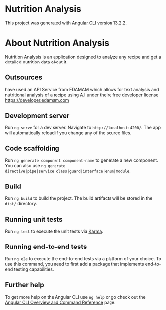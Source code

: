 # Nutrition Analysis
This project was generated with [Angular CLI](https://github.com/angular/angular-cli) version 13.2.2.

# About Nutrition Analysis
Nutrition Analysis is an application designed to analyze any recipe and get a detailed nutrition data about it.

## Outsources 
have used an API Service from EDAMAM which allows for text analysis and nutritional analysis of a recipe using A.I under theire free developer license <a href="https://developer.edamam.com"> https://developer.edamam.com

## Development server

Run `ng serve` for a dev server. Navigate to `http://localhost:4200/`. The app will automatically reload if you change any of the source files.

## Code scaffolding

Run `ng generate component component-name` to generate a new component. You can also use `ng generate directive|pipe|service|class|guard|interface|enum|module`.

## Build

Run `ng build` to build the project. The build artifacts will be stored in the `dist/` directory.

## Running unit tests

Run `ng test` to execute the unit tests via [Karma](https://karma-runner.github.io).

## Running end-to-end tests

Run `ng e2e` to execute the end-to-end tests via a platform of your choice. To use this command, you need to first add a package that implements end-to-end testing capabilities.

## Further help

To get more help on the Angular CLI use `ng help` or go check out the [Angular CLI Overview and Command Reference](https://angular.io/cli) page.

